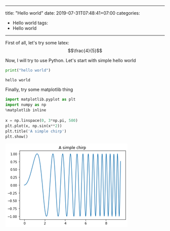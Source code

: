 
---
title: "Hello world"
date: 2019-07-31T07:48:41+07:00
categories:
- Hello world
tags:
- Hello world
---


First of all, let's try some latex: $$\frac{4}{5}$$

Now, I will try to use Python.
Let's start with simple hello world


```python
print("hello world")
```

    hello world


Finally, try some matplotlib thing


```python
import matplotlib.pyplot as plt
import numpy as np
%matplotlib inline

x = np.linspace(0, 3*np.pi, 500)
plt.plot(x, np.sin(x**2))
plt.title('A simple chirp')
plt.show()

```


![png](test_files/test_4_0.png)



```python

```
